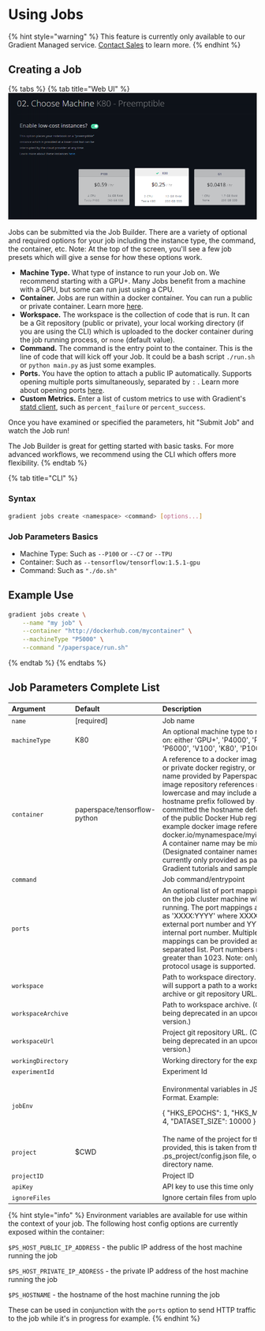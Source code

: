 # Using Jobs

{% hint style="warning" %}
This feature is currently only available to our Gradient Managed service. [Contact Sales](https://info.paperspace.com/contact-sales) to learn more. 
{% endhint %}

## Creating a Job

{% tabs %}
{% tab title="Web UI" %}
![](../../.gitbook/assets/image%20%2832%29.png)

Jobs can be submitted via the Job Builder.  There are a variety of optional and required options for your job including the instance type, the command, the container, etc.  Note: At the top of the screen, you'll see a few job presets which will give a sense for how these options work.  

* **Machine Type.** What type of instance to run your Job on. We recommend starting with a GPU+. Many Jobs benefit from a machine with a GPU, but some can run just using a CPU.
* **Container.** Jobs are run within a docker container. You can run a public or private container. Learn more [here](https://support.paperspace.com/hc/en-us/articles/360003415434). 
* **Workspace.** The workspace is the collection of code that is run. It can be a Git repository \(public or private\), your local working directory \(if you are using the CLI\) which is uploaded to the docker container during the job running process, or `none` \(default value\). 
* **Command.** The command is the entry point to the container. This is the line of code that will kick off your Job. It could be a bash script `./run.sh` or `python main.py` as just some examples. 
* **Ports.** You have the option to attach a public IP automatically. Supports opening multiple ports simultaneously, separated by `:` . Learn more about opening ports [here](https://support.paperspace.com/hc/en-us/articles/360003412574). 
* **Custom Metrics.** Enter a list of custom metrics to use with Gradient's [statd client](job-metrics/custom-metrics.md), such as `percent_failure` or `percent_success`.

Once you have examined or specified the parameters, hit "Submit Job" and watch the Job run!

The Job Builder is great for getting started with basic tasks.  For more advanced workflows, we recommend using the CLI which offers more flexibility.
{% endtab %}

{% tab title="CLI" %}
### Syntax

```bash
gradient jobs create <namespace> <command> [options...]
```

### Job Parameters Basics

* Machine Type: Such as `--P100` or `--C7` or `--TPU`
* Container: Such as `--tensorflow/tensorflow:1.5.1-gpu`
* Command: Such as `"./do.sh"`

## Example Use

```bash
gradient jobs create \
    --name "my job" \
    --container "http://dockerhub.com/mycontainer" \
    --machineType "P5000" \
    --command "/paperspace/run.sh"
```
{% endtab %}
{% endtabs %}

## Job Parameters Complete List

<table>
  <thead>
    <tr>
      <th style="text-align:left">Argument</th>
      <th style="text-align:left">Default</th>
      <th style="text-align:left">Description</th>
    </tr>
  </thead>
  <tbody>
    <tr>
      <td style="text-align:left"><code>name</code>
      </td>
      <td style="text-align:left">[required]</td>
      <td style="text-align:left">Job name</td>
    </tr>
    <tr>
      <td style="text-align:left"><code>machineType</code>
      </td>
      <td style="text-align:left">K80</td>
      <td style="text-align:left">An optional machine type to run the job on: either &apos;GPU+&apos;, &apos;P4000&apos;,
        &apos;P5000&apos;, &apos;P6000&apos;, &apos;V100&apos;, &apos;K80&apos;,
        &apos;P100&apos;, or &apos;TPU&apos;.</td>
    </tr>
    <tr>
      <td style="text-align:left"><code>container</code>
      </td>
      <td style="text-align:left">paperspace/tensorflow-python</td>
      <td style="text-align:left">A reference to a docker image in a public or private docker registry,
        or a container name provided by Paperspace. Docker image repository references
        must be in lowercase and may include a tag and a hostname prefix followed
        by a slash; if committed the hostname defaults to that of the public Docker
        Hub registry. An example docker image reference: docker.io/mynamespace/myimage:mytag.
        A container name may be mixed case. (Designated container names are currently
        only provided as part of various Gradient tutorials and samples.)</td>
    </tr>
    <tr>
      <td style="text-align:left"><code>command</code>
      </td>
      <td style="text-align:left"></td>
      <td style="text-align:left">Job command/entrypoint</td>
    </tr>
    <tr>
      <td style="text-align:left"><code>ports</code>
      </td>
      <td style="text-align:left"></td>
      <td style="text-align:left">An optional list of port mappings to open on the job cluster machine while
        the job is running. The port mappings are specified as &apos;XXXX:YYYY&apos;
        where XXXX is an external port number and YYYY is an internal port number.
        Multiple port mappings can be provided as a comma separated list. Port
        numbers must be greater than 1023. Note: only /tcp protocol usage is supported.</td>
    </tr>
    <tr>
      <td style="text-align:left"><code>workspace</code>
      </td>
      <td style="text-align:left"></td>
      <td style="text-align:left">Path to workspace directory. (Soon also will support a path to a workspace
        archive or git repository URL.)</td>
    </tr>
    <tr>
      <td style="text-align:left"><code>workspaceArchive</code>
      </td>
      <td style="text-align:left"></td>
      <td style="text-align:left">Path to workspace archive. (Currently being deprecated in an upcoming
        version.)</td>
    </tr>
    <tr>
      <td style="text-align:left"><code>workspaceUrl</code>
      </td>
      <td style="text-align:left"></td>
      <td style="text-align:left">Project git repository URL. (Currently being deprecated in an upcoming
        version.)</td>
    </tr>
    <tr>
      <td style="text-align:left"><code>workingDirectory</code>
      </td>
      <td style="text-align:left"></td>
      <td style="text-align:left">Working directory for the experiment</td>
    </tr>
    <tr>
      <td style="text-align:left"><code>experimentId</code>
      </td>
      <td style="text-align:left"></td>
      <td style="text-align:left">Experiment Id</td>
    </tr>
    <tr>
      <td style="text-align:left"><code>jobEnv</code>
      </td>
      <td style="text-align:left"></td>
      <td style="text-align:left">
        <p>Environmental variables in JSON String Format. Example:</p>
        <p>{ &quot;HKS_EPOCHS&quot;: 1, &quot;HKS_MAX_EVALS&quot;: 4, &quot;DATASET_SIZE&quot;:
          10000 }</p>
      </td>
    </tr>
    <tr>
      <td style="text-align:left"><code>project</code>
      </td>
      <td style="text-align:left">$CWD</td>
      <td style="text-align:left">The name of the project for this job. If not provided, this is taken from
        the .ps_project/config.json file, or the current directory name.</td>
    </tr>
    <tr>
      <td style="text-align:left"><code>projectID</code>
      </td>
      <td style="text-align:left"></td>
      <td style="text-align:left">Project ID</td>
    </tr>
    <tr>
      <td style="text-align:left"><code>apiKey</code>
      </td>
      <td style="text-align:left"></td>
      <td style="text-align:left">API key to use this time only</td>
    </tr>
    <tr>
      <td style="text-align:left"><code>ignoreFiles</code>
      </td>
      <td style="text-align:left"></td>
      <td style="text-align:left">Ignore certain files from uploading</td>
    </tr>
  </tbody>
</table>

{% hint style="info" %}
Environment variables are available for use within the context of your job. The following host config options are currently exposed within the container:

`$PS_HOST_PUBLIC_IP_ADDRESS` - the public IP address of the host machine running the job

`$PS_HOST_PRIVATE_IP_ADDRESS` - the private IP address of the host machine running the job

`$PS_HOSTNAME` - the hostname of the host machine running the job

These can be used in conjunction with the `ports` option to send HTTP traffic to the job while it's in progress for example.
{% endhint %}

